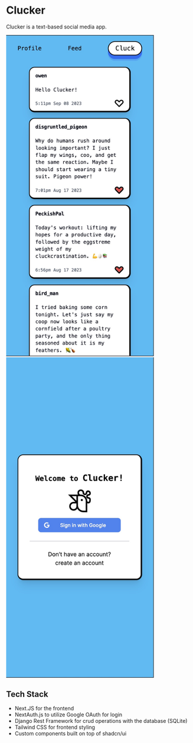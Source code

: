 # Clucker
Clucker is a text-based social media app.

<img alt="Image of app feed" src="https://github.com/Owen-Allen/clucker/blob/main/feed.jpg" width="400">
<img alt="Image of app login" src="https://github.com/Owen-Allen/clucker/blob/main/login.jpg" width="400">

## Tech Stack
- Next.JS for the frontend
- NextAuth.js to utilize Google OAuth for login
- Django Rest Framework for crud operations with the database (SQLite)
- Tailwind CSS for frontend styling
- Custom components built on top of shadcn/ui
